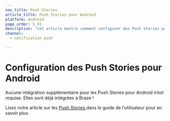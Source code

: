 ```yaml
---
nav_title: Push Stories
article_title: Push Stories pour Android
platform: Android
page_order: 5.91
description: "Cet article montre comment configurer des Push Stories pour votre application Android."
channel:
  - notification push

---
```


# Configuration des Push Stories pour Android

Aucune intégration supplémentaire pour les Push Stories pour Android n’est requise. Elles sont déjà intégrées à Braze ! 

Lisez notre article sur les [Push Stories ][1] dans le guide de l’utilisateur pour en savoir plus.

[1]: {{site.baseurl}}/user_guide/message_building_by_channel/push/advanced_push_options/push_stories/
